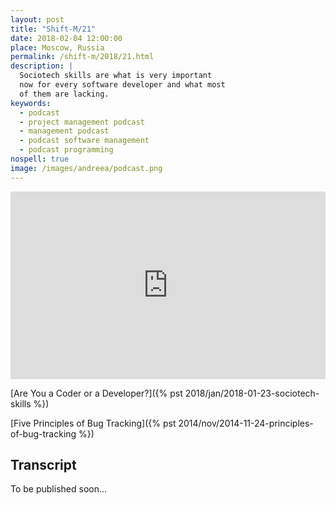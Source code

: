 ```yaml
---
layout: post
title: "Shift-M/21"
date: 2018-02-04 12:00:00
place: Moscow, Russia
permalink: /shift-m/2018/21.html
description: |
  Sociotech skills are what is very important
  now for every software developer and what most
  of them are lacking.
keywords:
  - podcast
  - project management podcast
  - management podcast
  - podcast software management
  - podcast programming
nospell: true
image: /images/andreea/podcast.png
---
```


<iframe width="100%" height="300" scrolling="no" frameborder="no" allow="autoplay" src="https://w.soundcloud.com/player/?url=https%3A//api.soundcloud.com/tracks/394328985%3Fsecret_token%3Ds-TsZQw&amp;color=%23ff5500&amp;auto_play=false&amp;hide_related=false&amp;show_comments=true&amp;show_user=true&amp;show_reposts=false&amp;show_teaser=true&amp;visual=true"></iframe>

[Are You a Coder or a Developer?]({% pst 2018/jan/2018-01-23-sociotech-skills %})

[Five Principles of Bug Tracking]({% pst 2014/nov/2014-11-24-principles-of-bug-tracking %})

## Transcript

To be published soon...
